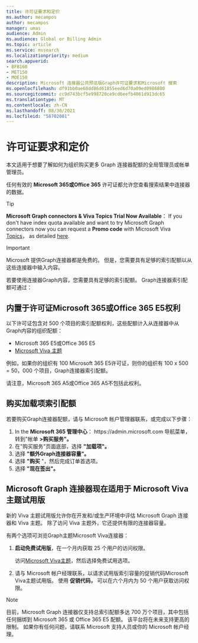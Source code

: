 ```yaml
---
title: 许可证要求和定价
ms.author: mecampos
author: mecampos
manager: umas
audience: Admin
ms.audience: Global or Billing Admin
ms.topic: article
ms.service: mssearch
ms.localizationpriority: medium
search.appverid:
- BFB160
- MET150
- MOE150
description: Microsoft 连接器公共预览版Graph许可证要求和Microsoft 搜索
ms.openlocfilehash: df91bb0ae68dd86d61855eed6d70a09ed0986800
ms.sourcegitcommit: cc9d743bcf5e998720ce9cd6eefb4061d913dc65
ms.translationtype: MT
ms.contentlocale: zh-CN
ms.lasthandoff: 08/30/2021
ms.locfileid: "58702081"
---
```

<!---Previous ms.author: rusamai --->

# <a name="license-requirements-and-pricing"></a>许可证要求和定价

本文适用于想要了解如何为组织购买更多 Graph 连接器配额的全局管理员或帐单管理员。

任何有效的 **Microsoft 365或Office 365** 许可证都允许您查看搜索结果中连接器的数据。

> [!TIP]
> **Microsoft Graph connectors & Viva Topics Trial Now Available**： If you don't have index quota available and want to try Microsoft Graph connectors now you can request a **Promo code** with Microsoft Viva [Topics](https://www.microsoft.com/microsoft-viva/topics?activetab=pivot:overviewtab)， as detailed [here](#microsoft-graph-connectors-now-available-with-microsoft-viva-topics-trial).

>[!IMPORTANT]
>Microsoft 提供Graph连接器都是免费的。 但是，您需要具有足够的索引配额以从这些连接器中输入内容。

若要使用连接器Graph内容，您需要具有足够的索引配额。 Graph连接器索引配额可通过：

## <a name="entitlement-built-into-microsoft-365-or-office-365-e5-licenses"></a>内置于许可证Microsoft 365或Office 365 E5权利

以下许可证包含对 500 个项目的索引配额权利，这些配额计入从连接器中从 Graph内容的组织配额：

* Microsoft 365 E5或Office 365 E5
* [Microsoft Viva 主题](https://www.microsoft.com/microsoft-viva/topics?activetab=pivot:overviewtab)

例如，如果你的组织有 100 Microsoft 365 E5许可证，则你的组织有 100 x 500 = 50，000 个项目，Graph连接器索引配额。

<!---Comment requested in PR#143--->
请注意，Microsoft 365 A5或Office 365 A5不包括此权利。

## <a name="purchase-of-add-on-index-quota"></a>购买加载项索引配额
若要购买Graph连接器配额，请与 Microsoft 帐户管理器联系，或完成以下步骤：

1. In the **Microsoft 365 管理中心**： https://<span>admin.microsoft.</span>com 导航菜单，转到"帐单 **>购买服务"。**
2. 在"购买服务"页面底部，选择 **"加载项"。**
3. 选择 **"额外Graph连接器容量"。**
4. 选择 **"购买** "，然后完成订单首选项。
5. 选择 **"现在签出"。**

## <a name="microsoft-graph-connectors-now-available-with-microsoft-viva-topics-trial"></a>Microsoft Graph 连接器现在适用于 Microsoft Viva 主题试用版
 新的 Viva 主题试用版允许你在开发和/或生产环境中评估 Microsoft Graph 连接器和 Viva 主题。 除了访问 Viva 主题外，它还提供有限的连接器容量。

有两个选项可浏览Graph主题Microsoft Viva连接器：

1. **启动免费试用版**，在一个月内获取 25 个用户的访问权限。

     访问[Microsoft Viva主题](https://www.microsoft.com/microsoft-viva/topics?activetab=pivot:overviewtab)，然后选择免费试用选项。

2. 请与 Microsoft 帐户经理联系，以请求试用版索引容量的促销代码Microsoft Viva主题试用版。 使用 **促销代码，** 可以在六个月内为 50 个用户获取访问权限。

> [!NOTE]
> 目前，Microsoft Graph 连接器仅支持总索引配额多达 700 万个项目，其中包括任何捆绑到 Microsoft 365 或 Office 365 E5 配额。 该平台将在未来支持更高的限制。 如果你有任何问题，请联系 Microsoft 支持人员或你的 Microsoft 帐户经理。
